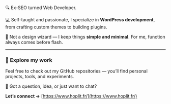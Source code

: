 🔍 Ex-SEO turned Web Developer.

💻 Self-taught and passionate, I specialize in **WordPress development**, from crafting custom themes to building plugins.

🥶 Not a design wizard — I keep things **simple and minimal**. For me, function always comes before flash.

---

### 📂 Explore my work

Feel free to check out my GitHub repositories — you’ll find personal projects, tools, and experiments.

👋 Got a question, idea, or just want to chat?

**Let’s connect →** [https://www.hoplit.fr/](https://www.hoplit.fr/)
